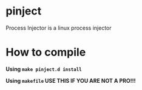 # pinject
Process Injector is a linux process injector

# How to compile

**Using `make pinject.d install`**

**Using `makefile` USE THIS IF YOU ARE NOT A PRO!!!**
